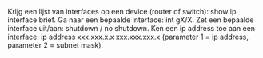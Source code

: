 Krijg een lijst van interfaces op een device (router of switch): show ip interface brief.
Ga naar een bepaalde interface: int gX/X.
Zet een bepaalde interface uit/aan: shutdown / no shutdown.
Ken een ip address toe aan een interface: ip address xxx.xxx.x.x xxx.xxx.xxx.x (parameter 1 = ip address, parameter 2 = subnet mask).
